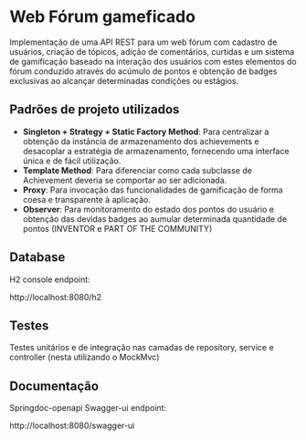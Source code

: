 
# Web Fórum gameficado

Implementação de uma API REST para um web fórum com cadastro de usuários, criação de tópicos, adição de comentários, curtidas e um sistema de gamificação baseado na interação dos usuários com estes elementos do fórum conduzido através do acúmulo de pontos e obtenção de badges exclusivas ao alcançar determinadas condições ou estágios.

## Padrões de projeto utilizados

- **Singleton + Strategy + Static Factory Method**: Para centralizar a obtenção da instância de armazenamento dos achievements e desacoplar a estratégia de armazenamento, fornecendo uma interface única e de fácil utilização.
- **Template Method**: Para diferenciar como cada subclasse de Achievement deveria se comportar ao ser adicionada.
- **Proxy**: Para invocação das funcionalidades de gamificação de forma coesa e transparente à aplicação.
- **Observer**: Para monitoramento do estado dos pontos do usuário e obtenção das devidas badges ao aumular determinada quantidade de pontos (INVENTOR e PART OF THE COMMUNITY)

## Database

H2 console endpoint:

http://localhost:8080/h2

## Testes

Testes unitários e de integração nas camadas de repository, service e controller (nesta utilizando o MockMvc)

## Documentação

Springdoc-openapi Swagger-ui endpoint:

http://localhost:8080/swagger-ui
